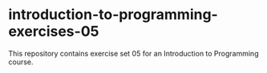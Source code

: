 # introduction-to-programming-exercises-05
This repository contains exercise set 05 for an Introduction to Programming course.
